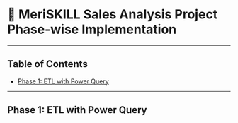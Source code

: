 # 🧬 MeriSKILL Sales Analysis Project Phase-wise Implementation

---

## Table of Contents
- [Phase 1: ETL with Power Query](#phase-1-etl-with-power-query)

---

## Phase 1: ETL with Power Query
